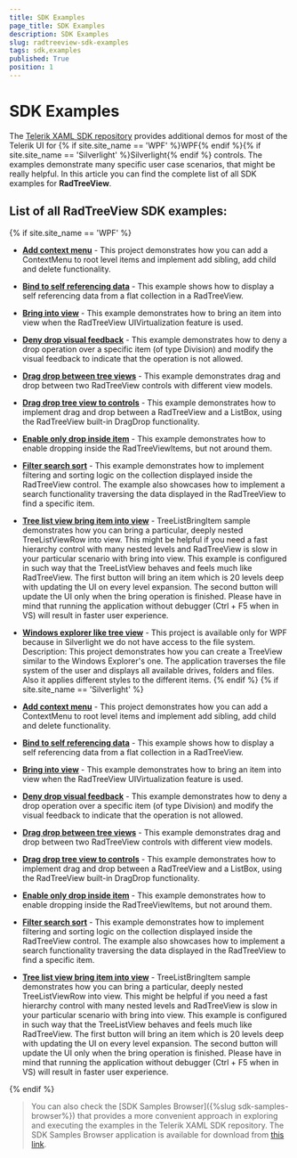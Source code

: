 ```yaml
---
title: SDK Examples
page_title: SDK Examples
description: SDK Examples
slug: radtreeview-sdk-examples
tags: sdk,examples
published: True
position: 1
---
```


# SDK Examples

The [Telerik XAML SDK repository](https://github.com/telerik/xaml-sdk/tree/master/) provides additional demos for most of the Telerik UI for {% if site.site_name == 'WPF' %}WPF{% endif %}{% if site.site_name == 'Silverlight' %}Silverlight{% endif %} controls. The examples demonstrate many specific user case scenarios, that might be really helpful. In this article you can find the complete list of all SDK examples for __RadTreeView__.

## List of all RadTreeView SDK examples:

{% if site.site_name == 'WPF' %}

* __[Add context menu](https://github.com/telerik/xaml-sdk/tree/master/TreeView/AddContextMenu)__ - This project demonstrates how you can add a ContextMenu to root level items and implement add sibling, add child and delete functionality.
* __[Bind to self referencing data](https://github.com/telerik/xaml-sdk/tree/master/TreeView/BindToSelfReferencingData)__ - This example shows how to display a self referencing data from a flat collection in a RadTreeView.
* __[Bring into view](https://github.com/telerik/xaml-sdk/tree/master/TreeView/BringIntoView)__ - This example demonstrates how to bring an item into view when the RadTreeView UIVirtualization feature is used.
* __[Deny drop visual feedback](https://github.com/telerik/xaml-sdk/tree/master/TreeView/DenyDropVisualFeedback)__ - This example demonstrates how to deny a drop operation over a specific item (of type Division) and modify the visual feedback to indicate that the operation is not allowed.
* __[Drag drop between tree views](https://github.com/telerik/xaml-sdk/tree/master/TreeView/DragDropBetweenTreeViews)__ - This example demonstrates drag and drop between two RadTreeView controls with different view models.
* __[Drag drop tree view to controls](https://github.com/telerik/xaml-sdk/tree/master/TreeView/DragDropTreeViewToControls)__ - This example demonstrates how to implement drag and drop between a RadTreeView and a ListBox, using the RadTreeView built-in DragDrop functionality.
* __[Enable only drop inside item](https://github.com/telerik/xaml-sdk/tree/master/TreeView/EnableOnlyDropInsideItem)__ - This example demonstrates how to enable dropping inside the RadTreeViewItems, but not around them. 
* __[Filter search sort](https://github.com/telerik/xaml-sdk/tree/master/TreeView/FilterSearchSort)__ - This example demonstrates how to implement filtering and sorting logic on the collection displayed inside the RadTreeView control. The example also showcases how to implement a search functionality traversing the data displayed in the RadTreeView to find a specific item.
* __[Tree list view bring item into view](https://github.com/telerik/xaml-sdk/tree/master/TreeView/TreeListViewBringItemIntoView)__ - TreeListBringItem sample demonstrates how you can bring a particular, deeply nested TreeListViewRow into view. This might be helpful if you need a fast hierarchy control with many nested levels and RadTreeView is slow in your particular scenario with bring into view. This example is configured in such way that the TreeListView behaves and feels much like RadTreeView.
The first button will bring an item which is 20 levels deep with updating the UI on every level expansion. The second button will update the UI only when the bring operation is finished.
Please have in mind that running the application without debugger (Ctrl + F5 when in VS) will result in faster user experience.

* __[Windows explorer like tree view](https://github.com/telerik/xaml-sdk/tree/master/TreeView/WindowsExplorerLikeTreeView)__ - This project is available only for WPF because in Silverlight we do not have access to the file system. Description: This project demonstrates how you can create a TreeView similar to the Windows Explorer's one. The application traverses the file system of the user and displays all available drives, folders and files. Also it applies different styles to the different items.
{% endif %}
{% if site.site_name == 'Silverlight' %}
* __[Add context menu](https://github.com/telerik/xaml-sdk/tree/master/TreeView/AddContextMenu)__ - This project demonstrates how you can add a ContextMenu to root level items and implement add sibling, add child and delete functionality.
* __[Bind to self referencing data](https://github.com/telerik/xaml-sdk/tree/master/TreeView/BindToSelfReferencingData)__ - This example shows how to display a self referencing data from a flat collection in a RadTreeView.
* __[Bring into view](https://github.com/telerik/xaml-sdk/tree/master/TreeView/BringIntoView)__ - This example demonstrates how to bring an item into view when the RadTreeView UIVirtualization feature is used.
* __[Deny drop visual feedback](https://github.com/telerik/xaml-sdk/tree/master/TreeView/DenyDropVisualFeedback)__ - This example demonstrates how to deny a drop operation over a specific item (of type Division) and modify the visual feedback to indicate that the operation is not allowed.
* __[Drag drop between tree views](https://github.com/telerik/xaml-sdk/tree/master/TreeView/DragDropBetweenTreeViews)__ - This example demonstrates drag and drop between two RadTreeView controls with different view models.
* __[Drag drop tree view to controls](https://github.com/telerik/xaml-sdk/tree/master/TreeView/DragDropTreeViewToControls)__ - This example demonstrates how to implement drag and drop between a RadTreeView and a ListBox, using the RadTreeView built-in DragDrop functionality.
* __[Enable only drop inside item](https://github.com/telerik/xaml-sdk/tree/master/TreeView/EnableOnlyDropInsideItem)__ - This example demonstrates how to enable dropping inside the RadTreeViewItems, but not around them. 
* __[Filter search sort](https://github.com/telerik/xaml-sdk/tree/master/TreeView/FilterSearchSort)__ - This example demonstrates how to implement filtering and sorting logic on the collection displayed inside the RadTreeView control. The example also showcases how to implement a search functionality traversing the data displayed in the RadTreeView to find a specific item.
* __[Tree list view bring item into view](https://github.com/telerik/xaml-sdk/tree/master/TreeView/TreeListViewBringItemIntoView)__ - TreeListBringItem sample demonstrates how you can bring a particular, deeply nested TreeListViewRow into view. This might be helpful if you need a fast hierarchy control with many nested levels and RadTreeView is slow in your particular scenario with bring into view. This example is configured in such way that the TreeListView behaves and feels much like RadTreeView.
The first button will bring an item which is 20 levels deep with updating the UI on every level expansion. The second button will update the UI only when the bring operation is finished.
Please have in mind that running the application without debugger (Ctrl + F5 when in VS) will result in faster user experience.

{% endif %}

>You can also check the [SDK Samples Browser]({%slug sdk-samples-browser%}) that provides a more convenient approach in exploring and executing the examples in the Telerik XAML SDK repository. The SDK Samples Browser application is available for download from [this link](http://demos.telerik.com/xaml-sdkbrowser/).